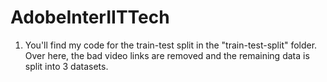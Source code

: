 # AdobeInterIITTech

1. You'll find my code for the train-test split in the "train-test-split" folder. Over here, the bad video links are removed and the remaining data is split into 3 datasets.
